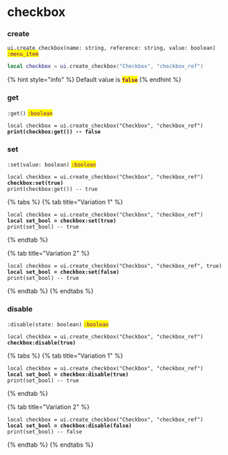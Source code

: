 # checkbox

### create

`ui.create_checkbox(name: string, reference: string, value: boolean)` <mark style="color:purple;">`:menu_item`</mark>

```lua
local checkbox = ui.create_checkbox("Checkbox", "checkbox_ref")
```

{% hint style="info" %}
Default value is <mark style="color:purple;">**`false`**</mark>
{% endhint %}

### get

`:get()` <mark style="color:purple;">`:boolean`</mark>

<pre class="language-lua"><code class="lang-lua">local checkbox = ui.create_checkbox("Checkbox", "checkbox_ref")
<strong>print(checkbox:get()) -- false
</strong></code></pre>

### set

`:set(value: boolean)` <mark style="color:purple;">`:boolean`</mark>

<pre class="language-lua"><code class="lang-lua">local checkbox = ui.create_checkbox("Checkbox", "checkbox_ref")
<strong>checkbox:set(true)
</strong>print(checkbox:get()) -- true
</code></pre>

{% tabs %}
{% tab title="Variation 1" %}
<pre class="language-lua"><code class="lang-lua">local checkbox = ui.create_checkbox("Checkbox", "checkbox_ref")
<strong>local set_bool = checkbox:set(true)
</strong>print(set_bool) -- true
</code></pre>
{% endtab %}

{% tab title="Variation 2" %}
<pre class="language-lua"><code class="lang-lua">local checkbox = ui.create_checkbox("Checkbox", "checkbox_ref", true)
<strong>local set_bool = checkbox:set(false)
</strong>print(set_bool) -- true
</code></pre>
{% endtab %}
{% endtabs %}

### disable

`:disable(state: boolean)` <mark style="color:purple;">`:boolean`</mark>

<pre class="language-lua"><code class="lang-lua">local checkbox = ui.create_checkbox("Checkbox", "checkbox_ref")
<strong>checkbox:disable(true)
</strong></code></pre>

{% tabs %}
{% tab title="Variation 1" %}
<pre class="language-lua"><code class="lang-lua">local checkbox = ui.create_checkbox("Checkbox", "checkbox_ref")
<strong>local set_bool = checkbox:disable(true)
</strong>print(set_bool) -- true
</code></pre>
{% endtab %}

{% tab title="Variation 2" %}
<pre class="language-lua"><code class="lang-lua">local checkbox = ui.create_checkbox("Checkbox", "checkbox_ref")
<strong>local set_bool = checkbox:disable(false)
</strong>print(set_bool) -- false
</code></pre>
{% endtab %}
{% endtabs %}

